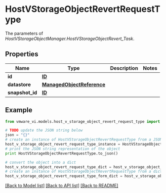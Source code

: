 # HostVStorageObjectRevertRequestType

The parameters of *HostVStorageObjectManager.HostVStorageObjectRevert_Task*. 

## Properties
Name | Type | Description | Notes
------------ | ------------- | ------------- | -------------
**id** | [**ID**](ID.md) |  | 
**datastore** | [**ManagedObjectReference**](ManagedObjectReference.md) |  | 
**snapshot_id** | [**ID**](ID.md) |  | 

## Example

```python
from vmware_vi.models.host_v_storage_object_revert_request_type import HostVStorageObjectRevertRequestType

# TODO update the JSON string below
json = "{}"
# create an instance of HostVStorageObjectRevertRequestType from a JSON string
host_v_storage_object_revert_request_type_instance = HostVStorageObjectRevertRequestType.from_json(json)
# print the JSON string representation of the object
print HostVStorageObjectRevertRequestType.to_json()

# convert the object into a dict
host_v_storage_object_revert_request_type_dict = host_v_storage_object_revert_request_type_instance.to_dict()
# create an instance of HostVStorageObjectRevertRequestType from a dict
host_v_storage_object_revert_request_type_form_dict = host_v_storage_object_revert_request_type.from_dict(host_v_storage_object_revert_request_type_dict)
```
[[Back to Model list]](../README.md#documentation-for-models) [[Back to API list]](../README.md#documentation-for-api-endpoints) [[Back to README]](../README.md)



